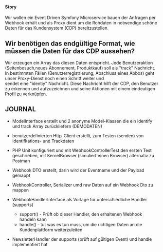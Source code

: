 #### Story
Wir wollen ein Event Driven Symfony Microservice bauen der Anfragen per Webhook erhält und als Proxy dient um die Rohdaten
in notwendige schöne Daten für das Kundensystem (CDP) bereitzustellen.

## Wir benötigen das endgültige Format, wie müssen die Daten für das CDP aussehen?

   Wir erzeugen ein Array das diesen Daten entspricht. Jede Benutzeraktion (Seitenbesuch,neues Abonnement, Produktkauf) soll
   als "track" Nachricht. In bestimmten Fällen (Benutzerregistrierung, Abschluss eines Abbos) geht unser Proxy-Dienst noch einen Schritt weiter und   
   sendet eine "identiy" Nachricht.  Diese Nachricht hilft der CDP, den Benutzer zu erkennen und aufzuzeichnen und seine Aktionen mit einem 
   eindeutigen Profil zu verknüpfen.


## JOURNAL
- ModelInterface erstellt und 2 anonyme Model-Klassen die ein identify und track Array zurückliefern (DEMODATEN)
- benutzerdefinierten Http-Client erstellt, zum Testen (senden) von Identifkations- und Trackdaten
- PHP Unit konfiguriert und mit WebhookControllerTest den ersten Test geschrieben, mit KernelBrowser (simuliert einen Browser) alternativ zu Postman
- Webhook DTO erstellt, darin wird der Eventname und der Payload gemappt
- WebhookController, Serializer umd raw Daten auf ein Webhook Dto zu mappen

- WebhookHandlerInterface als Vorlage für unterschiedliche Handler (supports)
   - support() - Prüft ob dieser Handler, den erhaltenen Webhook handeln kann
   - handle()  - tut was es tun muss, um die richtigen Daten an die Kundenplattform weiterzuleiten
- NewsletterHandler der supports (prüft auf gültigen Event) und handle implementiert hat